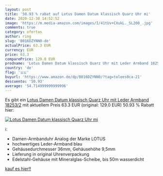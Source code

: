 ```yaml
---
layout: post
title: '50.93 % rabat auf Lotus Damen Datum klassisch Quarz Uhr mi'
date: 2020-12-30 14:52:52
image: 'https://m.media-amazon.com/images/I/41tUv+CXukL._SL200_.jpg'
comments: true
category: ofertas
author: ring
slug: 'B016DZYNN0-de'
actualPrice: 63.3 EUR
currency: EUR
price: 63.3
comparePrice: 129.0 EUR
prodname: 'Lotus Damen Datum klassisch Quarz Uhr mit Leder Armband 18253/2'
country: 'de'
flag: '🇩🇪'
buyurl: 'https://www.amazon.de/dp/B016DZYNN0/?tag=tolees0ca-21'
descuento: '50.93'
average: '54.714999999999996'
---
```


Es gibt ein [Lotus Damen Datum klassisch Quarz Uhr mit Leder Armband 18253/2](https://www.amazon.de/dp/B016DZYNN0/?tag=tolees0ca-21) mit aktuellem Preis 63.3 EUR (original: 129.0 EUR) 50.93 % Rabatt hier:

[![Lotus Damen Datum klassisch Quarz Uhr mi](https://m.media-amazon.com/images/I/41tUv+CXukL._SL200_.jpg)](https://www.amazon.de/dp/B016DZYNN0/?tag=tolees0ca-21)

ℹ️:

- Damen-Armbanduhr Analog der Marke LOTUS
- hochwertiges Leder-Armband blau
- Gehäusedurchmesser 36mm, Gehäusehöhe 9,5mm
- Lieferung in original Uhrenverpackung
- Edelstahl-Gehäuse mit Mineralglas-Scheibe, bis 50m wasserdicht

[kauf es hier!!](https://www.amazon.de/dp/B016DZYNN0/?tag=tolees0ca-21)
